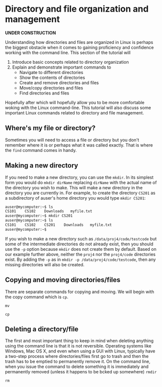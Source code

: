 # Directory and file organization and management

**UNDER CONSTRUCTION**

Understanding how directories and files are organized in Linux is perhaps the biggest obstacle when it
comes to gaining proficiency and confidence working with the command line.  This section of the tutorial will

1. Introduce basic concepts related to directory organization
2. Explain and demonstrate important commands to
    - Navigate to different directories
    - Show the contents of directories
    - Create and remove directories and files
    - Move/copy directories and files
    - Find directories and files


Hopefully after which will hopefully allow you to be more comfortable woking with the
Linux command-line.  This tutorial will also discuss some important Linux commands related to directory and file management.




## Where's my file or directory?

Sometimes you will need to access a file or directory but you don't remember where it is or perhaps what it was called exactly.  That 
is where the `find` command comes in handy.

## Making a new directory

If you need to make a new directory, you can use the `mkdir`.  In its simplest form you would do `mkdir dirName`  replacing `dirName` with
the actual name of the directory you wish to make.  This will make a new directory in the directory you are currently in.  For example,
to create the directory `CS201` as a subdirectory of auser's home directory you would type `mkdir CS201`:

```bash
auser@mycomputer:~$ ls
CS101    CS102    Downloads   myfile.txt
auser@mycomputer:~$ mkdir CS201
auser@mycomputer:~$ ls
CS101    CS102    CS201    Downloads   myfile.txt
auser@mycomputer:~$ 
```

If you wish to make a new directory such as `/data/proj4/code/testcode` but some of the intermediate directories do not already exist, then you 
should use the `-p` option because `mkdir` does not create them by default. Based on our example further above, neither the `proj4` nor 
the `proj4/code` directories exist.  By adding the `-p` as in `mkdir -p /data/proj4/code/testcode`, then any missing directories will also be 
created.

## Copying and moving directories/files

There are separate commands for copying and moving.  We will begin with the copy command which is `cp`.

`mv`

`cp`

## Deleting a directory/file

The first and most important thing to keep in mind when deleting anything using the command line is that it is not reversible.  Operating
systems like Windows, Mac OS X, and even when using a GUI with Linux, typically have a two-step process where directories/files first go
to trash and then the trash has to be emptied to permanently remove it.  On the command line, when you issue the command to delete something
it is immediately and permanently removed (unless it happens to be bcked up somewhere)
`rmdir`

`rm`
